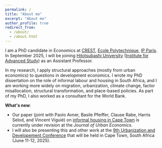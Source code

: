 ```yaml
---
permalink: /
title: "About me"
excerpt: "About me"
author_profile: true
redirect_from: 
  - /about/
  - /about.html
---
```


I am a PhD candidate in Economics at [CREST](https://crest.science/), [Ecole Polytechnique](https://www.polytechnique.edu/en), [IP Paris](https://www.ip-paris.fr/en). In September 2025, I will be joining [Hitotsubashi University](https://www.hit-u.ac.jp/eng/) ([Institute for Advanced Study](https://hias.hit-u.ac.jp/en/)) as an Assistant Professor.

In my research, I apply structural approaches (mostly from urban economics) to questions in development economics. I wrote my PhD dissertation on the role of informal labour and housing in South Africa, and I am working more widely on migration, urbanization, climate change, factor misallocation, structural transformation, and place-based policies. As part of my PhD, I also worked as a consultant for the World Bank.

**What's new**:
- Our paper (joint with Paolo Avner, Basile Pfeiffer, Clause Rabe, Harris Selod, and Vincent Viguié) on [informal housing in Cape Town](https://tlmonnier.github.io/files/Pfeiffer_CoCT.pdf) is currently under revision at the *Journal of Urban Economics*.
- I will also be presenting this and other work at the [9th Urbanization and Developement Conference](https://www.worldbank.org/en/events/2025/06/11/9th-urbanization-and-development-conference) that will be held in Cape Town, South Africa (June 11-12, 2025).

